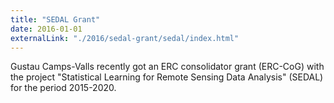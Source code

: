 ```yaml
---
title: "SEDAL Grant"
date: 2016-01-01
externalLink: "./2016/sedal-grant/sedal/index.html"
---
```


Gustau Camps-Valls recently got an ERC consolidator grant (ERC-CoG) with the project "Statistical Learning for Remote Sensing Data Analysis" (SEDAL) for the period 2015-2020.
